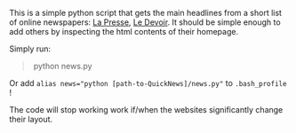 This is a simple python script that gets the main headlines from a short list of online newspapers: [La Presse](https://www.lapresse.ca), [Le Devoir](https://www.lapresse.ca). It should be simple enough to add others by inspecting the html contents of their homepage.

Simply run:
> python news.py

Or add `alias news="python [path-to-QuickNews]/news.py"` to `.bash_profile` !



The code will stop working work if/when the websites significantly change their layout.
